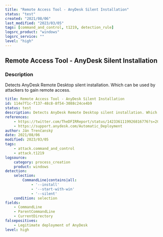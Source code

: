 ```yaml
---
title: "Remote Access Tool - AnyDesk Silent Installation"
status: "test"
created: "2021/08/06"
last_modified: "2023/03/05"
tags: [command_and_control, t1219, detection_rule]
logsrc_product: "windows"
logsrc_service: ""
level: "high"
---
```


## Remote Access Tool - AnyDesk Silent Installation

### Description

Detects AnyDesk Remote Desktop silent installation. Which can be used by attackers to gain remote access.

```yml
title: Remote Access Tool - AnyDesk Silent Installation
id: 114e7f1c-f137-48c8-8f54-3088c24ce4b9
status: test
description: Detects AnyDesk Remote Desktop silent installation. Which can be used by attackers to gain remote access.
references:
    - https://twitter.com/TheDFIRReport/status/1423361119926816776?s=20
    - https://support.anydesk.com/Automatic_Deployment
author: Ján Trenčanský
date: 2021/08/06
modified: 2023/03/05
tags:
    - attack.command_and_control
    - attack.t1219
logsource:
    category: process_creation
    product: windows
detection:
    selection:
        CommandLine|contains|all:
            - '--install'
            - '--start-with-win'
            - '--silent'
    condition: selection
fields:
    - CommandLine
    - ParentCommandLine
    - CurrentDirectory
falsepositives:
    - Legitimate deployment of AnyDesk
level: high

```
